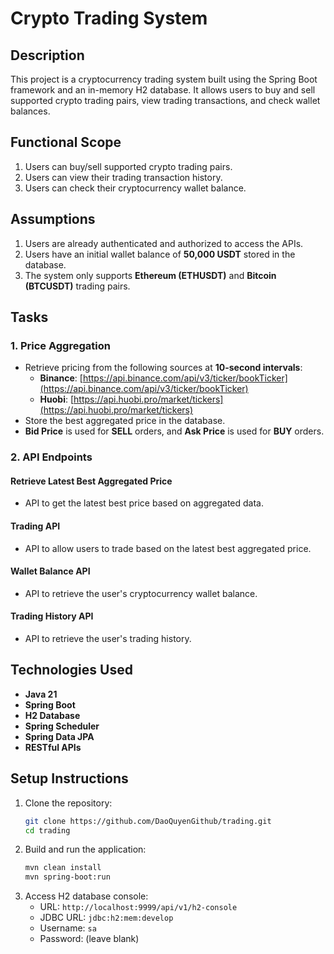 # Crypto Trading System

## Description
This project is a cryptocurrency trading system built using the Spring Boot framework and an in-memory H2 database. It allows users to buy and sell supported crypto trading pairs, view trading transactions, and check wallet balances.

## Functional Scope
1. Users can buy/sell supported crypto trading pairs.
2. Users can view their trading transaction history.
3. Users can check their cryptocurrency wallet balance.

## Assumptions
1. Users are already authenticated and authorized to access the APIs.
2. Users have an initial wallet balance of **50,000 USDT** stored in the database.
3. The system only supports **Ethereum (ETHUSDT)** and **Bitcoin (BTCUSDT)** trading pairs.

## Tasks
### 1. Price Aggregation
- Retrieve pricing from the following sources at **10-second intervals**:
    - **Binance**: [https://api.binance.com/api/v3/ticker/bookTicker](https://api.binance.com/api/v3/ticker/bookTicker)
    - **Huobi**: [https://api.huobi.pro/market/tickers](https://api.huobi.pro/market/tickers)
- Store the best aggregated price in the database.
- **Bid Price** is used for **SELL** orders, and **Ask Price** is used for **BUY** orders.

### 2. API Endpoints
#### Retrieve Latest Best Aggregated Price
- API to get the latest best price based on aggregated data.

#### Trading API
- API to allow users to trade based on the latest best aggregated price.

#### Wallet Balance API
- API to retrieve the user's cryptocurrency wallet balance.

#### Trading History API
- API to retrieve the user's trading history.

## Technologies Used
- **Java 21**
- **Spring Boot**
- **H2 Database**
- **Spring Scheduler**
- **Spring Data JPA** 
- **RESTful APIs** 

## Setup Instructions
1. Clone the repository:
   ```bash
   git clone https://github.com/DaoQuyenGithub/trading.git
   cd trading
   ```
2. Build and run the application:
   ```bash
   mvn clean install
   mvn spring-boot:run
   ```
3. Access H2 database console:
    - URL: `http://localhost:9999/api/v1/h2-console`
    - JDBC URL: `jdbc:h2:mem:develop`
    - Username: `sa`
    - Password: (leave blank)

